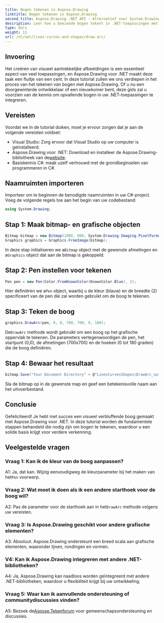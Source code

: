 ```yaml
---
title: Bogen tekenen in Aspose.Drawing
linktitle: Bogen tekenen in Aspose.Drawing
second_title: Aspose.Drawing .NET API - Alternatief voor System.Drawing.Common
description: Leer hoe u boeiende bogen tekent in .NET-toepassingen met behulp van Aspose.Drawing. Volg onze stapsgewijze handleiding voor verbluffende visuele resultaten.
type: docs
weight: 11
url: /nl/net/lines-curves-and-shapes/draw-arc/
---
```

## Invoering

Het creëren van visueel aantrekkelijke afbeeldingen is een essentieel aspect van veel toepassingen, en Aspose.Drawing voor .NET maakt deze taak een fluitje van een cent. In deze tutorial zullen we ons verdiepen in het proces van het tekenen van bogen met Aspose.Drawing. Of u nu een doorgewinterde ontwikkelaar of een nieuwkomer bent, deze gids zal u voorzien van de kennis om opvallende bogen in uw .NET-toepassingen te integreren.

## Vereisten

Voordat we in de tutorial duiken, moet je ervoor zorgen dat je aan de volgende vereisten voldoet:

- Visual Studio: Zorg ervoor dat Visual Studio op uw computer is geïnstalleerd.
-  Aspose.Drawing voor .NET: Download en installeer de Aspose.Drawing-bibliotheek van de[website](https://releases.aspose.com/drawing/net/).
- Basiskennis C#: maak uzelf vertrouwd met de grondbeginselen van programmeren in C#.

## Naamruimten importeren

Importeer om te beginnen de benodigde naamruimten in uw C#-project. Voeg de volgende regels toe aan het begin van uw codebestand:

```csharp
using System.Drawing;
```

## Stap 1: Maak bitmap- en grafische objecten

```csharp
Bitmap bitmap = new Bitmap(1000, 800, System.Drawing.Imaging.PixelFormat.Format32bppPArgb);
Graphics graphics = Graphics.FromImage(bitmap);
```

 In deze stap initialiseren we a`Bitmap` object met de gewenste afmetingen en a`Graphics` object dat aan de bitmap is gekoppeld.

## Stap 2: Pen instellen voor tekenen

```csharp
Pen pen = new Pen(Color.FromKnownColor(KnownColor.Blue), 2);
```

 Hier definiëren we a`Pen` object, waarbij u de kleur (blauw) en de breedte (2) specificeert van de pen die zal worden gebruikt om de boog te tekenen.

## Stap 3: Teken de boog

```csharp
graphics.DrawArc(pen, 0, 0, 700, 700, 0, 180);
```

 De`DrawArc` methode wordt gebruikt om een boog op het grafische oppervlak te tekenen. De parameters vertegenwoordigen de pen, het startpunt (0,0), de afmetingen (700x700) en de hoeken (0 tot 180 graden) die de boog definiëren.

## Stap 4: Bewaar het resultaat

```csharp
bitmap.Save("Your Document Directory" + @"LinesCurvesShapes\DrawArc_out.png");
```

Sla de bitmap op in de gewenste map en geef een betekenisvolle naam aan het uitvoerbestand.

## Conclusie

Gefeliciteerd! Je hebt met succes een visueel verbluffende boog gemaakt met Aspose.Drawing voor .NET. In deze tutorial worden de fundamentele stappen behandeld die nodig zijn om bogen te tekenen, waardoor u een solide basis krijgt voor verdere verkenning.

## Veelgestelde vragen

### Vraag 1: Kan ik de kleur van de boog aanpassen?

 A1: Ja, dat kan. Wijzig eenvoudigweg de kleurparameter bij het maken van het`Pen` voorwerp.

### Vraag 2: Wat moet ik doen als ik een andere starthoek voor de boog wil?

 A2: Pas de parameter voor de starthoek aan in het`DrawArc` methode volgens uw vereisten.

### Vraag 3: Is Aspose.Drawing geschikt voor andere grafische elementen?

A3: Absoluut. Aspose.Drawing ondersteunt een breed scala aan grafische elementen, waaronder lijnen, rondingen en vormen.

### V4: Kan ik Aspose.Drawing integreren met andere .NET-bibliotheken?

A4: Ja, Aspose.Drawing kan naadloos worden geïntegreerd met andere .NET-bibliotheken, waardoor u flexibiliteit krijgt bij uw ontwikkeling.

### Vraag 5: Waar kan ik aanvullende ondersteuning of communitydiscussies vinden?

 A5: Bezoek de[Aspose.Tekenforum](https://forum.aspose.com/c/diagram/17) voor gemeenschapsondersteuning en discussies.